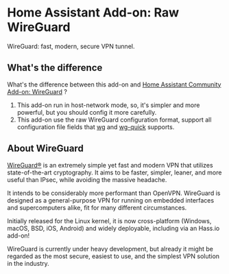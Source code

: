 # Home Assistant Add-on: Raw WireGuard

WireGuard: fast, modern, secure VPN tunnel.

## What's the difference

What's the difference between this add-on and [Home Assistant Community Add-on: WireGuard](https://github.com/hassio-addons/addon-wireguard) ?

1. This add-on run in host-network mode, so, it's simpler and more powerful, but you should config it more carefully.
2. This add-on use the raw WireGuard configuration format, support all configuration file fields that [wg](https://man7.org/linux/man-pages/man8/wg.8.html) and [wg-quick](https://man7.org/linux/man-pages/man8/wg-quick.8.html) supports.

## About WireGuard

[WireGuard®](https://www.wireguard.com/) is an extremely simple yet fast and modern VPN that
utilizes state-of-the-art cryptography. It aims to be faster, simpler, leaner,
and more useful than IPsec, while avoiding the massive headache.

It intends to be considerably more performant than OpenVPN. WireGuard is
designed as a general-purpose VPN for running on embedded interfaces and
supercomputers alike, fit for many different circumstances.

Initially released for the Linux kernel, it is now cross-platform (Windows,
macOS, BSD, iOS, Android) and widely deployable,
including via an Hass.io add-on!

WireGuard is currently under heavy development, but already it might be
regarded as the most secure, easiest to use, and the simplest VPN solution
in the industry.
